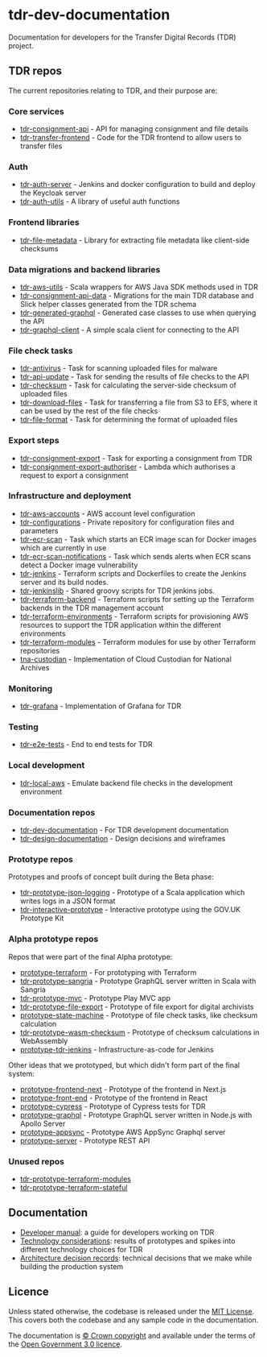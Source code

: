# tdr-dev-documentation
Documentation for developers for the Transfer Digital Records (TDR) project.

## TDR repos

The current repositories relating to TDR, and their purpose are:

### Core services

- [tdr-consignment-api](https://github.com/nationalarchives/tdr-consignment-api) - API for managing consignment and file details
- [tdr-transfer-frontend](https://github.com/nationalarchives/tdr-transfer-frontend) - Code for the TDR frontend to allow users to transfer files

### Auth

- [tdr-auth-server](https://github.com/nationalarchives/tdr-auth-server) - Jenkins and docker configuration to build and deploy the Keycloak server
- [tdr-auth-utils](https://github.com/nationalarchives/tdr-auth-utils) - A library of useful auth functions

### Frontend libraries

- [tdr-file-metadata](https://github.com/nationalarchives/tdr-file-metadata) - Library for extracting file metadata like client-side checksums

### Data migrations and backend libraries

- [tdr-aws-utils](https://github.com/nationalarchives/tdr-aws-utils) - Scala wrappers for AWS Java SDK methods used in TDR
- [tdr-consignment-api-data](https://github.com/nationalarchives/tdr-consignment-api-data) - Migrations for the main TDR database and Slick helper classes generated from the TDR schema
- [tdr-generated-graphql](https://github.com/nationalarchives/tdr-generated-graphql) - Generated case classes to use when querying the API
- [tdr-graphql-client](https://github.com/nationalarchives/tdr-graphql-client) - A simple scala client for connecting to the API

### File check tasks

- [tdr-antivirus](https://github.com/nationalarchives/tdr-antivirus/) - Task for scanning uploaded files for malware
- [tdr-api-update](https://github.com/nationalarchives/tdr-api-update/) - Task for sending the results of file checks to the API
- [tdr-checksum](https://github.com/nationalarchives/tdr-checksum/) - Task for calculating the server-side checksum of uploaded files
- [tdr-download-files](https://github.com/nationalarchives/tdr-download-files/) - Task for transferring a file from S3 to EFS, where it can be used by the rest of the file checks
- [tdr-file-format](https://github.com/nationalarchives/tdr-file-format/) - Task for determining the format of uploaded files

### Export steps

- [tdr-consignment-export](https://github.com/nationalarchives/tdr-consignment-export) - Task for exporting a consignment from TDR
- [tdr-consignment-export-authoriser](https://github.com/nationalarchives/tdr-consignment-export-authoriser) - Lambda which authorises a request to export a consignment

### Infrastructure and deployment

- [tdr-aws-accounts](https://github.com/nationalarchives/tdr-aws-accounts) - AWS account level configuration
- [tdr-configurations](https://github.com/nationalarchives/tdr-configurations) - Private repository for configuration files and parameters
- [tdr-ecr-scan](https://github.com/nationalarchives/tdr-ecr-scan) - Task which starts an ECR image scan for Docker images which are currently in use
- [tdr-ecr-scan-notifications](https://github.com/nationalarchives/tdr-ecr-scan-notifications) - Task which sends alerts when ECR scans detect a Docker image vulnerability
- [tdr-jenkins](https://github.com/nationalarchives/tdr-jenkins) - Terraform scripts and Dockerfiles to create the Jenkins server and its build nodes.
- [tdr-jenkinslib](https://github.com/nationalarchives/tdr-jenkinslib) - Shared groovy scripts for TDR jenkins jobs.
- [tdr-terraform-backend](https://github.com/nationalarchives/tdr-terraform-backend) - Terraform scripts for setting up the Terraform backends in the TDR management account
- [tdr-terraform-environments](https://github.com/nationalarchives/tdr-terraform-environments) - Terraform scripts for provisioning AWS resources to support the TDR application within the different environments
- [tdr-terraform-modules](https://github.com/nationalarchives/tdr-terraform-modules) - Terraform modules for use by other Terraform repositories
- [tna-custodian](https://github.com/nationalarchives/tna-custodian) - Implementation of Cloud Custodian for National Archives

### Monitoring

- [tdr-grafana](https://github.com/nationalarchives/tdr-grafana) - Implementation of Grafana for TDR

### Testing

- [tdr-e2e-tests](https://github.com/nationalarchives/tdr-e2e-tests) - End to end tests for TDR

### Local development

- [tdr-local-aws](https://github.com/nationalarchives/tdr-local-aws) - Emulate backend file checks in the development environment

### Documentation repos

- [tdr-dev-documentation](https://github.com/nationalarchives/tdr-dev-documentation) - For TDR development documentation
- [tdr-design-documentation](https://github.com/nationalarchives/tdr-design-documentation) - Design decisions and wireframes

### Prototype repos

Prototypes and proofs of concept built during the Beta phase:

- [tdr-prototype-json-logging](https://github.com/nationalarchives/tdr-prototype-json-logging) - Prototype of a Scala application which writes logs in a JSON format
- [tdr-interactive-prototype](https://github.com/nationalarchives/tdr-interactive-prototype) - Interactive prototype using the GOV.UK Prototype Kit

### Alpha prototype repos

Repos that were part of the final Alpha prototype:

- [prototype-terraform](https://github.com/nationalarchives/prototype-terraform) - For prototyping with Terraform
- [tdr-prototype-sangria](https://github.com/nationalarchives/tdr-prototype-sangria) - Prototype GraphQL server written in Scala with Sangria
- [tdr-prototype-mvc](https://github.com/nationalarchives/tdr-prototype-mvc) - Prototype Play MVC app
- [tdr-prototype-file-export](https://github.com/nationalarchives/tdr-prototype-file-export) - Prototype of file export for digital archivists
- [prototype-state-machine](https://github.com/nationalarchives/prototype-state-machine) - Prototype of file check tasks, like checksum calculation
- [tdr-prototype-wasm-checksum](https://github.com/nationalarchives/tdr-prototype-wasm-checksum) - Prototype of checksum calculations in WebAssembly
- [prototype-tdr-jenkins](https://github.com/nationalarchives/prototype-tdr-jenkins) - Infrastructure-as-code for Jenkins

Other ideas that we prototyped, but which didn't form part of the final system:

- [prototype-frontend-next](https://github.com/nationalarchives/prototype-frontend-next) - Prototype of the frontend in Next.js
- [prototype-front-end](https://github.com/nationalarchives/prototype-front-end) - Prototype of the frontend in React
- [prototype-cypress](https://github.com/nationalarchives/prototype-cypress) - Prototype of Cypress tests for TDR
- [prototype-graphql](https://github.com/nationalarchives/prototype-graphql) - Prototype GraphQL server written in Node.js with Apollo Server
- [prototype-appsync](https://github.com/nationalarchives/prototype-appsync) - Prototype AWS AppSync Graphql server
- [prototype-server](https://github.com/nationalarchives/prototype-server) - Prototype REST API

### Unused repos

- [tdr-prototype-terraform-modules](https://github.com/nationalarchives/tdr-prototype-terraform-modules)
- [tdr-prototype-terraform-stateful](https://github.com/nationalarchives/tdr-prototype-terraform-stateful)

## Documentation

* [Developer manual](manual/README.md): a guide for developers working on TDR
* [Technology considerations](technology-considerations/README.md): results of
  prototypes and spikes into different technology choices for TDR
* [Architecture decision records](architecture-decision-records/README.md):
  technical decisions that we make while building the production system

## Licence

Unless stated otherwise, the codebase is released under the [MIT
License](LICENCE). This covers both the codebase and any sample code in the
documentation.

The documentation is [© Crown copyright][crown-copyright] and available under
the terms of the [Open Government 3.0 licence][ogl].

[crown-copyright]: https://www.nationalarchives.gov.uk/information-management/re-using-public-sector-information/uk-government-licensing-framework/crown-copyright/
[ogl]: http://www.nationalarchives.gov.uk/doc/open-government-licence/version/3/
